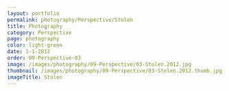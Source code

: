 ```yaml
---
layout: portfolio
permalink: photography/Perspective/Stolen
title: Photography
category: Perspective
page: photography
color: light-green
date: 1-1-2012
order: 09-Perspective-03
image: /images/photography/09-Perspective/03-Stolen.2012.jpg
thumbnail: /images/photography/09-Perspective/03-Stolen.2012.thumb.jpg
imageTitle: Stolen
---
```

